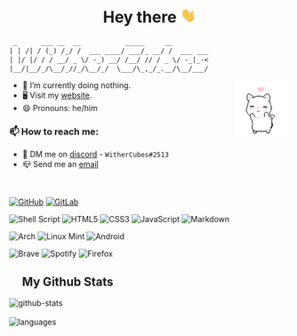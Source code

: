 <h1 style="text-align: center;">
Hey there <img src="./assets/wave.gif" width="28px">
</h1>

```
 _      ___ __  __           _____     __
| | /| / (_) /_/ /  ___ ____/ ___/_ __/ /  ___ ___
| |/ |/ / / __/ _ \/ -_) __/ /__/ // / _ \/ -_|_-<
|__/|__/_/\__/_//_/\__/_/  \___/\_,_/_.__/\__/___/

```

<img align="right" width="100" src="./assets/cat.gif">

- 🔭 I’m currently doing nothing.
- 🖥️ Visit my [website](https://withercubes.xyz).
- 😄 Pronouns: he/him

### 📫 How to reach me:

- 💬 DM me on [discord](https://discord.com/users/745631160809422959) - `WitherCubes#2513`
- 📪 Send me an [email](mailto://withercubes@protonmail.com)

<br />

<!-- Thanks to https://github.com/Ileriayo/markdown-badges for links to most of the badges here -->

[![GitHub](https://img.shields.io/badge/github-%23121011.svg?style=for-the-badge&logo=github&logoColor=white)][github]
[![GitLab](https://img.shields.io/badge/gitlab-%23181717.svg?style=for-the-badge&logo=gitlab&logoColor=white)][gitlab]

![Shell Script](https://img.shields.io/badge/shell_script-%23121011.svg?style=for-the-badge&logo=gnu-bash&logoColor=white)
![HTML5](https://img.shields.io/badge/html5-%23E34F26.svg?style=for-the-badge&logo=html5&logoColor=white)
![CSS3](https://img.shields.io/badge/css3-%231572B6.svg?style=for-the-badge&logo=css3&logoColor=white)
![JavaScript](https://img.shields.io/badge/JavaScript-F7DF1E?style=for-the-badge&logo=javascript&logoColor=black)
![Markdown](https://img.shields.io/badge/markdown-%23000000.svg?style=for-the-badge&logo=markdown&logoColor=white)

![Arch](https://img.shields.io/badge/Arch%20Linux-1793D1?logo=arch-linux&logoColor=fff&style=for-the-badge)
![Linux Mint](https://img.shields.io/badge/Linux%20Mint-87CF3E?style=for-the-badge&logo=Linux%20Mint&logoColor=white)
![Android](https://img.shields.io/badge/Android-3DDC84?style=for-the-badge&logo=android&logoColor=white)

![Brave](https://img.shields.io/badge/Brave-FB542B?style=for-the-badge&logo=Brave&logoColor=white)
![Spotify](https://img.shields.io/badge/Spotify-1ED760?style=for-the-badge&logo=spotify&logoColor=white)
![Firefox](https://img.shields.io/badge/Firefox-FF7139?style=for-the-badge&logo=Firefox-Browser&logoColor=white)

<h2>
<img src="./assets/github-mark-light.png" width="18px">
My Github Stats
</h2>

![github-stats](https://github-readme-stats.vercel.app/api?username=WitherCubes&show_icons=true&theme=github_dark)
<br>
<br>
![languages](https://github-readme-stats.vercel.app/api/top-langs/?username=WitherCubes&exclude_repo=whitehatjr,notes,trex-runner&layout=compact&theme=github_dark)

[github]: https://github.com/WitherCubes
[gitlab]: https://gitlab.com/WitherCubes
